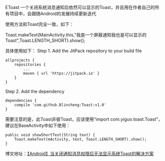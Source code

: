 EToast 一个关闭系统消息通知后依然可以显示的Toast，并且用在作者自己的所有项目中，会跟随Android的发展持续更新迭代

使用方法和Toast完全一致，如下：


Toast.makeText(MainActivity.this,"我是一个屏蔽通知我也是可以显示的Toast",Toast.LENGTH_SHORT).show();


具体使用如下：
Step 1. Add the JitPack repository to your build file


	allprojects {
		repositories {
			...
			maven { url 'https://jitpack.io' }
		}
	}
  
Step 2. Add the dependency


  	dependencies {
		compile 'com.github.Blincheng:Toast:v1.0'
	}
  
  
  需要注意的是，此Toast非彼Toast，应该使用“import com.yiguo.toast.Toast”，建议在BaseActivity中如下使用：
  
  
	public void showShortText(String text) {
		Toast.makeText(mActivity, text, Toast.LENGTH_SHORT).show();
	}
  
  
  博文地址：[【Android】当关闭通知消息权限后无法显示系统Toast的解决方案](http://blog.csdn.net/qq_25867141/article/details/52807705) 
